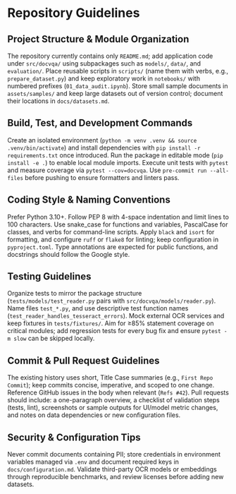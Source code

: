 # Repository Guidelines

## Project Structure & Module Organization
The repository currently contains only `README.md`; add application code under `src/docvqa/` using subpackages such as `models/`, `data/`, and `evaluation/`. Place reusable scripts in `scripts/` (name them with verbs, e.g., `prepare_dataset.py`) and keep exploratory work in `notebooks/` with numbered prefixes (`01_data_audit.ipynb`). Store small sample documents in `assets/samples/` and keep large datasets out of version control; document their locations in `docs/datasets.md`.

## Build, Test, and Development Commands
Create an isolated environment (`python -m venv .venv && source .venv/bin/activate`) and install dependencies with `pip install -r requirements.txt` once introduced. Run the package in editable mode (`pip install -e .`) to enable local module imports. Execute unit tests with `pytest` and measure coverage via `pytest --cov=docvqa`. Use `pre-commit run --all-files` before pushing to ensure formatters and linters pass.

## Coding Style & Naming Conventions
Prefer Python 3.10+. Follow PEP 8 with 4-space indentation and limit lines to 100 characters. Use snake_case for functions and variables, PascalCase for classes, and verbs for command-line scripts. Apply `black` and `isort` for formatting, and configure `ruff` or `flake8` for linting; keep configuration in `pyproject.toml`. Type annotations are expected for public functions, and docstrings should follow the Google style.

## Testing Guidelines
Organize tests to mirror the package structure (`tests/models/test_reader.py` pairs with `src/docvqa/models/reader.py`). Name files `test_*.py`, and use descriptive test function names (`test_reader_handles_tesseract_errors`). Mock external OCR services and keep fixtures in `tests/fixtures/`. Aim for ≥85% statement coverage on critical modules; add regression tests for every bug fix and ensure `pytest -m slow` can be skipped locally.

## Commit & Pull Request Guidelines
The existing history uses short, Title Case summaries (e.g., `First Repo Commit`); keep commits concise, imperative, and scoped to one change. Reference GitHub issues in the body when relevant (`Refs #42`). Pull requests should include: a one-paragraph overview, a checklist of validation steps (tests, lint), screenshots or sample outputs for UI/model metric changes, and notes on data dependencies or new configuration files.

## Security & Configuration Tips
Never commit documents containing PII; store credentials in environment variables managed via `.env` and document required keys in `docs/configuration.md`. Validate third-party OCR models or embeddings through reproducible benchmarks, and review licenses before adding new datasets.
